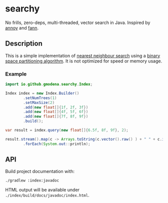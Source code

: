 # searchy

No frills, zero-deps, multi-threaded, vector search in Java. Inspired by [annoy](https://github.com/spotify/annoy) and [fann](https://github.com/fennel-ai/fann/).

## Description

This is a simple implementation of [nearest neighbour search](https://en.wikipedia.org/wiki/Nearest_neighbor_search) using a [binary space partitioning algorithm](https://en.wikipedia.org/wiki/Binary_space_partitioning). It
is not optimized for speed or memory usage. 

### Example
```java
import io.github.gmodena.searchy.Index;

Index index = new Index.Builder()
        .setNumTrees(1)
        .setMaxSize(2)
        .add(new float[]{1f, 2f, 3f})
        .add(new float[]{4f, 5f, 6f})
        .add(new float[]{7f, 8f, 9f})          
        .build();

var result = index.query(new float[]{6.5f, 8f, 9f}, 2);

result.stream().map(c -> Arrays.toString(c.vector().raw() ) + " " + c.id() + " " + c.distance())
        .forEach(System.out::println);
```

## API
Build project documentation with:
```commandline
./gradlew :index:javadoc
```

HTML output will be available under `./index/build/docs/javadoc/index.html`.
